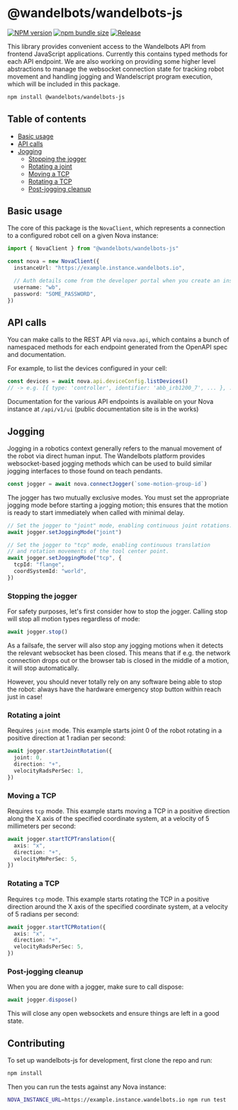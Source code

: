 # @wandelbots/wandelbots-js

[![NPM version](https://img.shields.io/npm/v/@wandelbots/wandelbots-js.svg)](https://npmjs.org/package/@wandelbots/wandelbots-js) [![npm bundle size](https://img.shields.io/bundlephobia/minzip/@wandelbots/wandelbots-js)](https://bundlephobia.com/package/@wandelbots/wandelbots-js) [![Release](https://github.com/wandelbotsgmbh/wandelbots-js/actions/workflows/release.yml/badge.svg)](https://github.com/wandelbotsgmbh/wandelbots-js/actions/workflows/release.yml)

This library provides convenient access to the Wandelbots API from frontend JavaScript applications. Currently this contains typed methods for each API endpoint. We are also working on providing some higher level abstractions to manage the websocket connection state for tracking robot movement and handling jogging and Wandelscript program execution, which will be included in this package.

```bash
npm install @wandelbots/wandelbots-js
```

## Table of contents

- [Basic usage](#basic-usage)
- [API calls](#api-calls)
- [Jogging](#jogging)
  - [Stopping the jogger](#stopping-the-jogger)
  - [Rotating a joint](#rotating-a-joint)
  - [Moving a TCP](#moving-the-tcp)
  - [Rotating a TCP](#rotating-the-tcp)
  - [Post-jogging cleanup](#post-jogging-cleanup)

## Basic usage

The core of this package is the `NovaClient`, which represents a connection to a configured robot cell on a given Nova instance:

```ts
import { NovaClient } from "@wandelbots/wandelbots-js"

const nova = new NovaClient({
  instanceUrl: "https://example.instance.wandelbots.io",

  // Auth details come from the developer portal when you create an instance
  username: "wb",
  password: "SOME_PASSWORD",
})
```

## API calls

You can make calls to the REST API via `nova.api`, which contains a bunch of namespaced methods for each endpoint generated from the OpenAPI spec and documentation.

For example, to list the devices configured in your cell:

```ts
const devices = await nova.api.deviceConfig.listDevices()
// -> e.g. [{ type: 'controller', identifier: 'abb_irb1200_7', ... }, ...]
```

Documentation for the various API endpoints is available on your Nova instance at `/api/v1/ui` (public documentation site is in the works)

## Jogging

Jogging in a robotics context generally refers to the manual movement of the robot via direct human input. The Wandelbots platform provides websocket-based jogging methods which can be used to build similar jogging interfaces to those found on teach pendants.

```ts
const jogger = await nova.connectJogger(`some-motion-group-id`)
```

The jogger has two mutually exclusive modes. You must set the appropriate jogging mode before starting a jogging motion; this ensures that the motion is ready to start immediately when called with minimal delay.

```ts
// Set the jogger to "joint" mode, enabling continuous joint rotations.
await jogger.setJoggingMode("joint")

// Set the jogger to "tcp" mode, enabling continuous translation
// and rotation movements of the tool center point.
await jogger.setJoggingMode("tcp", {
  tcpId: "flange",
  coordSystemId: "world",
})
```

### Stopping the jogger

For safety purposes, let's first consider how to stop the jogger. Calling stop will stop all motion types regardless of mode:

```ts
await jogger.stop()
```

As a failsafe, the server will also stop any jogging motions when it detects the relevant websocket has been closed. This means that if e.g. the network connection drops out or the browser tab is closed in the middle of a motion, it will stop automatically.

However, you should never totally rely on any software being able to stop the robot: always have the hardware emergency stop button within reach just in case!

### Rotating a joint

Requires `joint` mode. This example starts joint 0 of the robot rotating in a positive direction at 1 radian per second:

```ts
await jogger.startJointRotation({
  joint: 0,
  direction: "+",
  velocityRadsPerSec: 1,
})
```

### Moving a TCP

Requires `tcp` mode. This example starts moving a TCP in a positive direction along the X axis of the specified coordinate system, at a velocity of 5 millimeters per second:

```ts
await jogger.startTCPTranslation({
  axis: "x",
  direction: "+",
  velocityMmPerSec: 5,
})
```

### Rotating a TCP

Requires `tcp` mode. This example starts rotating the TCP in a positive direction around the X axis of the specified coordinate system, at a velocity of 5 radians per second:

```ts
await jogger.startTCPRotation({
  axis: "x",
  direction: "+",
  velocityRadsPerSec: 5,
})
```

### Post-jogging cleanup

When you are done with a jogger, make sure to call dispose:

```ts
await jogger.dispose()
```

This will close any open websockets and ensure things are left in a good state.

## Contributing

To set up wandelbots-js for development, first clone the repo and run:

```bash
npm install
```

Then you can run the tests against any Nova instance:

```bash
NOVA_INSTANCE_URL=https://example.instance.wandelbots.io npm run test
```

